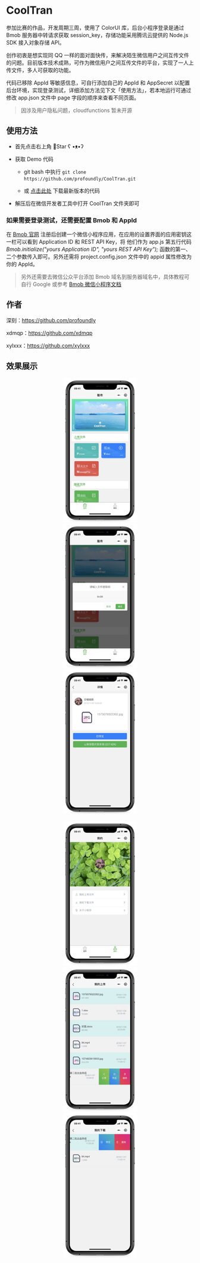 # CoolTran

参加比赛的作品，开发周期三周，使用了 ColorUI 库，后台小程序登录是通过 Bmob 服务器中转请求获取 session_key，存储功能采用腾讯云提供的 Node.js SDK 接入对象存储 API。

创作初衷是想实现同 QQ 一样的面对面快传，来解决陌生微信用户之间互传文件的问题。目前版本技术成熟，可作为微信用户之间互传文件的平台，实现了一人上传文件，多人可获取的功能。

代码已移除 AppId 等敏感信息，可自行添加自己的 AppId 和 AppSecret 以配置后台环境，实现登录测试，详细添加方法见下文「使用方法」，若本地运行可通过修改 app.json 文件中 page 字段的顺序来查看不同页面。

> 因涉及用户隐私问题，cloudfunctions 暂未开源

## 使用方法

- 首先点击右上角 🌟Star ʕ •ᴥ•ʔ
- 获取 Demo 代码

  - git bash 中执行 `git clone https://github.com/profoundly/CoolTran.git`

  - 或 [点击此处](https://github.com/profoundly/CoolTran/releases) 下载最新版本的代码

- 解压后在微信开发者工具中打开 CoolTran 文件夹即可

### 如果需要登录测试，还需要配置 Bmob 和 AppId

在 [Bmob 官网](https://www.bmob.cn/) 注册后创建一个微信小程序应用，在应用的设置界面的应用密钥这一栏可以看到 Application ID 和 REST API Key，将 他们作为 app.js 第五行代码 _Bmob.initialize("yours Application ID", "yours REST API Key");_ 函数的第一、二个参数传入即可。另外还需将 project.config.json 文件中的 appid 属性修改为你的 AppId。

> 另外还需要去微信公众平台添加 Bmob 域名到服务器域名中，具体教程可自行 Google 或参考 [Bmob 微信小程序文档](http://doc.bmob.cn/data/wechat_app_new/index.html)

## 作者

深刻：<https://github.com/profoundly>

xdmqp：<https://github.com/xdmqp>

xylxxx：<https://github.com/xylxxx>

## 效果展示

<p align="center">
  <img width="200" src="https://raw.githubusercontent.com/profoundly/data/master/cooltran/result/home.jpg" hspace="30px" />
  <img width="200" src="https://raw.githubusercontent.com/profoundly/data/master/cooltran/result/code.jpg" hspace="30px" />
  <img width="200" src="https://raw.githubusercontent.com/profoundly/data/master/cooltran/result/detail.jpg" hspace="30px" />
</p>

<p align="center">
  <img width="200" src="https://raw.githubusercontent.com/profoundly/data/master/cooltran/result/my.jpg" hspace="30px" />
  <img width="200" src="https://raw.githubusercontent.com/profoundly/data/master/cooltran/result/my-upload.jpg" hspace="30px" />
  <img width="200" src="https://raw.githubusercontent.com/profoundly/data/master/cooltran/result/my-download.jpg" hspace="30px" />
</p>
